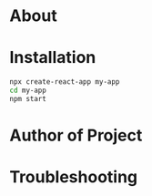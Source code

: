 # About

# Installation

```sh
npx create-react-app my-app
cd my-app
npm start
```
# Author of Project

# Troubleshooting
